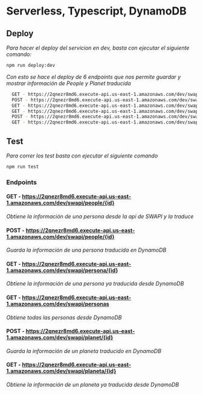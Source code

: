 # Serverless, Typescript, DynamoDB

## Deploy

_Para hacer el deploy del servicion en dev, basta con ejecutar el siguiente comando:_

```bash
npm run deploy:dev
```

_Con esto se hace el deploy de 6 endpoints que nos permite guardar y mostrar información de People y Planet traducida_

```bash
  GET - https://2qnezr8md6.execute-api.us-east-1.amazonaws.com/dev/swapi/people/{id}
  POST - https://2qnezr8md6.execute-api.us-east-1.amazonaws.com/dev/swapi/people/{id}
  GET - https://2qnezr8md6.execute-api.us-east-1.amazonaws.com/dev/swapi/persona/{id}
  GET - https://2qnezr8md6.execute-api.us-east-1.amazonaws.com/dev/swapi/personas
  POST - https://2qnezr8md6.execute-api.us-east-1.amazonaws.com/dev/swapi/planet/{id}
  GET - https://2qnezr8md6.execute-api.us-east-1.amazonaws.com/dev/swapi/planeta/{id}
```

## Test

_Para correr los test basta con ejecutar el siguiente comando_

```bash
npm run test
```

### Endpoints

#### GET - https://2qnezr8md6.execute-api.us-east-1.amazonaws.com/dev/swapi/people/{id}

_Obtiene la información de una persona desde la api de SWAPI y la traduce_

#### POST - https://2qnezr8md6.execute-api.us-east-1.amazonaws.com/dev/swapi/people/{id}

_Guarda la información de una persona traducida en DynamoDB_

#### GET - https://2qnezr8md6.execute-api.us-east-1.amazonaws.com/dev/swapi/persona/{id}

_Obtiene la información de una persona ya traducida desde DynamoDB_

#### GET - https://2qnezr8md6.execute-api.us-east-1.amazonaws.com/dev/swapi/personas

_Obtiene todas las personas desde DynamoDB_

#### POST - https://2qnezr8md6.execute-api.us-east-1.amazonaws.com/dev/swapi/planet/{id}

_Guarda la información de un planeta traducido en DynamoDB_

#### GET - https://2qnezr8md6.execute-api.us-east-1.amazonaws.com/dev/swapi/planeta/{id}

_Obtiene la información de un planeta ya traducida desde DynamoDB_
